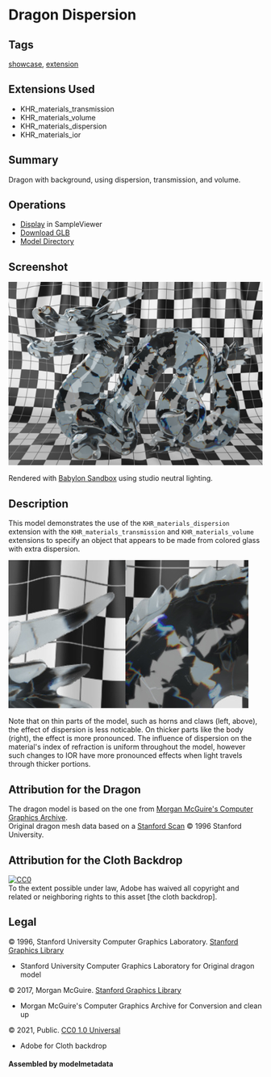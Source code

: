 # Dragon Dispersion

## Tags

[showcase](../../Models-showcase.md), [extension](../../Models-extension.md)

## Extensions Used

* KHR_materials_transmission
* KHR_materials_volume
* KHR_materials_dispersion
* KHR_materials_ior

## Summary

Dragon with background, using dispersion, transmission, and volume.

## Operations

* [Display](https://github.khronos.org/glTF-Sample-Viewer-Release/?model=https://raw.GithubUserContent.com/KhronosGroup/glTF-Sample-Assets/main/./Models/DragonDispersion/glTF-Binary/DragonDispersion.glb) in SampleViewer
* [Download GLB](https://raw.GithubUserContent.com/KhronosGroup/glTF-Sample-Assets/main/./Models/DragonDispersion/glTF-Binary/DragonDispersion.glb)
* [Model Directory](./)

## Screenshot

![screenshot](screenshot/screenshot-large.jpg)

Rendered with [Babylon Sandbox](https://sandbox.babylonjs.com/) using studio neutral lighting.

## Description

This model demonstrates the use of the `KHR_materials_dispersion` extension with the `KHR_materials_transmission` and `KHR_materials_volume` extensions to specify an object that appears to be made from colored glass with extra dispersion.

![thin-vs-thick screenshot](screenshot/thin-vs-thick.jpg)

Note that on thin parts of the model, such as horns and claws (left, above), the effect of dispersion is less noticable.  On thicker parts like the body (right), the effect is more pronounced.  The influence of dispersion on the material's index of refraction is uniform throughout the model, however such changes to IOR have more pronounced effects when light travels through thicker portions.

## Attribution for the Dragon

The dragon model is based on the one from [Morgan McGuire's Computer Graphics Archive](https://casual-effects.com/data).  
Original dragon mesh data based on a [Stanford Scan](http://www.graphics.stanford.edu/data/3Dscanrep/)
&copy; 1996 Stanford University.

## Attribution for the Cloth Backdrop

[![CC0](http://i.creativecommons.org/p/zero/1.0/88x31.png)](http://creativecommons.org/publicdomain/zero/1.0/)  
To the extent possible under law, Adobe has waived all copyright and related or neighboring rights to this asset [the cloth backdrop].

## Legal

&copy; 1996, Stanford University Computer Graphics Laboratory. [Stanford Graphics Library](https://graphics.stanford.edu/data/3Dscanrep/)

 - Stanford University Computer Graphics Laboratory for Original dragon model

&copy; 2017, Morgan McGuire. [Stanford Graphics Library](https://graphics.stanford.edu/data/3Dscanrep/)

 - Morgan McGuire's Computer Graphics Archive for Conversion and clean up

&copy; 2021, Public. [CC0 1.0 Universal](https://creativecommons.org/publicdomain/zero/1.0/legalcode)

 - Adobe for Cloth backdrop

#### Assembled by modelmetadata